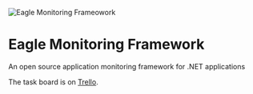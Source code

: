 ![Eagle Monitoring Frameowork](Images/EagleLogo.png)

# Eagle Monitoring Framework
An open source application monitoring framework for .NET applications

The task board is on [Trello](https://trello.com/b/XIFbVHWD/eagle-monitoring-framework).